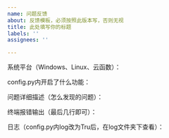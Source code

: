 ```yaml
---
name: 问题反馈
about: 反馈模板，必须按照此版本写，否则无视
title: 此处填写你的标题
labels: ''
assignees: ''

---
```


系统平台（Windows、Linux、云函数）：

config.py内开启了什么功能：

问题详细描述（怎么发现的问题）：

终端报错输出（最后几行即可）：

日志（config.py内log改为Tru后，在log文件夹下查看）：
